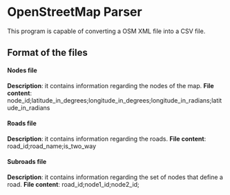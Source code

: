 # OpenStreetMap Parser

This program is capable of converting a OSM XML file into a CSV file.

## Format of the files

#### Nodes file
**Description**: it contains information regarding the nodes of the map.
**File content**: node\_id;latitude\_in\_degrees;longitude\_in\_degrees;longitude\_in\_radians;latitude\_in\_radians

#### Roads file
**Description**: it contains information regarding the roads.
**File content**: road\_id;road\_name;is\_two\_way

#### Subroads file
**Description**: it contains information regarding the set of nodes that define a road.
**File content**: road\_id;node1\_id;node2\_id;
